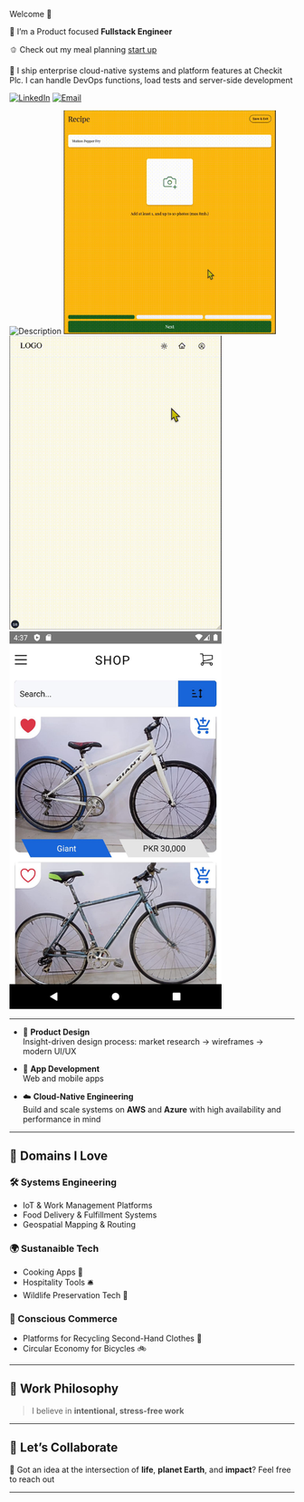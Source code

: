 <!-- Banner Image (Optional) -->
<!-- ![Banner](https://yourdomain.com/banner.png) -->
Welcome 👋

🎨 I’m a Product focused **Fullstack Engineer**

🫑 Check out my meal planning [start up](https://nutrimap.netlify.app/)

💼 I ship enterprise cloud-native systems and platform features at Checkit Plc. I can handle DevOps functions, load tests and server-side development

[![LinkedIn](https://img.shields.io/badge/LinkedIn-Connect-blue?style=flat&logo=linkedin)]([https://linkedin.com/in/yourprofile](https://www.linkedin.com/in/imad-rajwani-423a12102/))
[![Email](https://img.shields.io/badge/Email-Say%20Hi!-red?style=flat&logo=gmail)](mailto:imadrajwani@gmail.com)

<div class="grid grid-cols-2">
<img src="cp.gif" alt="Description" width=375 />
<img src="recipe_form.gif" alt="Description" style="width: 375px; height: auto;"/>
<img src="cognito.gif" alt="Description" style="width: 375px; height: auto;"/>
<img src="br_1.jpg" alt="Description" style="width: 375px; height: auto;"/>
</div>

---

- 🎨 **Product Design**  
  Insight-driven design process: market research → wireframes → modern UI/UX

- 📱 **App Development**  
  Web and mobile apps

- ☁️ **Cloud-Native Engineering**  
  Build and scale systems on **AWS** and **Azure** with high availability and performance in mind

---

## 🔬 Domains I Love

### 🛠️ Systems Engineering  
- IoT & Work Management Platforms  
- Food Delivery & Fulfillment Systems  
- Geospatial Mapping & Routing

### 🌍 Sustanaible Tech
- Cooking Apps 🍳  
- Hospitality Tools 🛎️  
- Wildlife Preservation Tech 🐘


### 🛒 Conscious Commerce  
- Platforms for Recycling Second-Hand Clothes 👗  
- Circular Economy for Bicycles 🚲

---

## 🌱 Work Philosophy

> I believe in **intentional, stress-free work**

---

## 🧩 Let’s Collaborate

💬 Got an idea at the intersection of **life**, **planet Earth**, and **impact**? 
Feel free to reach out

---

<!-- Optional: Add fun image or gif -->
<!-- <img src="https://yourdomain.com/fun-illustration.gif" width="100%" alt="Work with purpose"> -->

